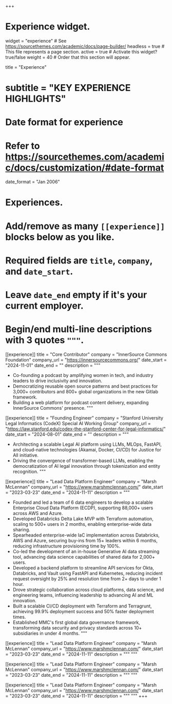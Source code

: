 +++
# Experience widget.
widget = "experience"  # See https://sourcethemes.com/academic/docs/page-builder/
headless = true  # This file represents a page section.
active = true  # Activate this widget? true/false
weight = 40  # Order that this section will appear.

title = "Experience"
# subtitle = "KEY EXPERIENCE HIGHLIGHTS"

# Date format for experience
#   Refer to https://sourcethemes.com/academic/docs/customization/#date-format
date_format = "Jan 2006"

# Experiences.
#   Add/remove as many `[[experience]]` blocks below as you like.
#   Required fields are `title`, `company`, and `date_start`.
#   Leave `date_end` empty if it's your current employer.
#   Begin/end multi-line descriptions with 3 quotes `"""`.
[[experience]]
  title = "Core Contributor"
  company = "InnerSource Commons Foundation"
  company_url = "https://innersourcecommons.org/"
  date_start = "2024-11-01"
  date_end = ""
  description = """

* ​Co-founding a podcast by amplifying women in tech, and industry leaders to drive inclusivity and innovation.
* Democratizing reusable open source patterns and best practices for 3,000+ contributors and 800+ global
organizations in the new Gitlab framework.
* Building a web platform for podcast content delivery, expanding InnerSource Commons' presence.
  """

[[experience]]
  title = "Founding Engineer"
  company = "Stanford University Legal Informatics (CodeX) Special AI Working Group"
  company_url = "https://law.stanford.edu/codex-the-stanford-center-for-legal-informatics/"
  date_start = "2024-08-01"
  date_end = ""
  description = """
  
  * Architecting a scalable Legal AI platform using LLMs, MLOps, FastAPI, and cloud-native technologies
  (Akamai, Docker, CI/CD) for Justice for All initiative.
  * Driving the convergence of transformer-based LLMs, enabling the democratization of AI legal innovation
  through tokenization and entity recognition.
"""

[[experience]]
  title = "Lead Data Platform Engineer"
  company = "Marsh McLennan"
  company_url = "https://www.marshmclennan.com/"
  date_start = "2023-03-23"
  date_end = "2024-11-11"
  description = """
  
  * Founded and led a team of 6 data engineers to develop a scalable Enterprise Cloud Data Platform (ECDP),
supporting 88,000+ users across AWS and Azure.
* Developed Databricks Delta Lake MVP with Terraform automation, scaling to 500+ users in 2 months,
enabling enterprise-wide data sharing.
* Spearheaded enterprise-wide IaC implementation across Databricks, AWS and Azure, securing buy-ins from
15+ leaders within 6 months, reducing infrastructure provisioning time by 100%.
* Co-led the development of an in-house Generative AI data streaming tool, advancing data science
capabilities of shared data for 2,000+ users.
* Developed a backend platform to streamline API services for Okta, Databricks, and Vault using FastAPI and
Kubernetes, reducing incident request oversight by 25% and resolution time from 2+ days to under 1 hour.
* Drove strategic collaboration across cloud platforms, data science, and engineering teams, influencing
leadership to advancing AI and ML innovation.
* Built a scalable CI/CD deployment with Terraform and Terragrunt, achieving 99.9% deployment success and
50% faster deployment times.
* Established MMC's first global data governance framework, transforming data security and privacy
standards across 10+ subsidiaries in under 4 months.
  """

[[experience]]
  title = "Lead Data Platform Engineer"
  company = "Marsh McLennan"
  company_url = "https://www.marshmclennan.com/"
  date_start = "2023-03-23"
  date_end = "2024-11-11"
  description = """
"""

[[experience]]
  title = "Lead Data Platform Engineer"
  company = "Marsh McLennan"
  company_url = "https://www.marshmclennan.com/"
  date_start = "2023-03-23"
  date_end = "2024-11-11"
  description = """
"""

[[experience]]
  title = "Lead Data Platform Engineer"
  company = "Marsh McLennan"
  company_url = "https://www.marshmclennan.com/"
  date_start = "2023-03-23"
  date_end = "2024-11-11"
  description = """
  """
+++
